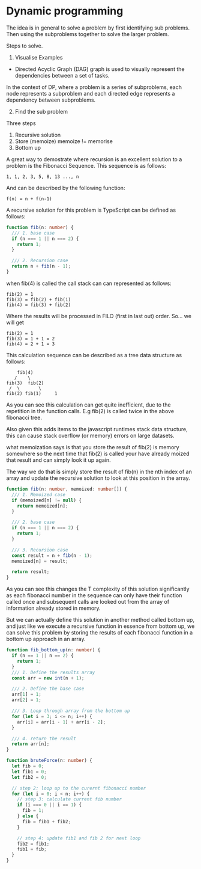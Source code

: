 # Dynamic programming

The idea is in general to solve a problem by first identifying sub problems. Then using the subproblems together to solve the larger problem.

Steps to solve.

1. Visualise Examples

- Directed Acyclic Graph (DAG) graph is used to visually represent the dependencies between a set of tasks.

In the context of DP, where a problem is a series of subproblems, each node represents a subproblem and each directed edge represents a dependency between subproblems.

2. Find the sub problem

Three steps

1. Recursive solution
2. Store (memoize) memoize != memorise
3. Bottom up

A great way to demostrate where recursion is an excellent solution to a problem is the Fibonacci Sequence. This sequence is as follows:

```
1, 1, 2, 3, 5, 8, 13 ..., n
```

And can be described by the following function:

```
f(n) = n + f(n-1)
```

A recursive solution for this problem is TypeScript can be defined as follows:

```ts
function fib(n: number) {
  /// 1. base case
  if (n === 1 || n === 2) {
    return 1;
  }

  /// 2. Recursion case
  return n + fib(n - 1);
}
```

when fib(4) is called the call stack can can represented as follows:

```
fib(2) = 1
fib(3) = fib(2) + fib(1)
fib(4) = fib(3) + fib(2)
```

Where the results will be processed in FILO (first in last out) order. So... we will get

```
fib(2) = 1
fib(3) = 1 + 1 = 2
fib(4) = 2 + 1 = 3
```

This calculation sequence can be described as a tree data structure as follows:

```
    fib(4)
   /    \
fib(3)  fib(2)
 /  \       \
fib(2) fib(1)     1
```

As you can see this calculation can get quite inefficient, due to the repetition in the function calls. E.g fib(2) is called twice in the above fibonacci tree.

Also given this adds items to the javascript runtimes stack data structure, this can cause stack overflow (or memory) errors on large datasets.

what memoization says is that you store the result of fib(2) is memory somewhere so the next time that fib(2) is called your have already moized that result and can simply look it up again.

The way we do that is simply store the result of fib(n) in the nth index of an array and update the recursive solution to look at this position in the array.

```ts
function fib(n: number, memoized: number[]) {
  /// 1. Memoized case
  if (memoized[n] != null) {
    return memoized[n];
  }

  /// 2. base case
  if (n === 1 || n === 2) {
    return 1;
  }

  /// 3. Recursion case
  const result = n + fib(n - 1);
  memoized[n] = result;

  return result;
}
```

As you can see this changes the T complexity of this solution significantly as each fibonacci number in the sequence can only have their function called once and subsequent calls are looked out from the array of information already stored in memory.

But we can actually define this solution in another method called bottom up, and just like we execute a recursive function in essence from bottom up, we can solve this problem by storing the results of each fibonacci function in a bottom up approach in an array.

```ts
function fib_bottom_up(n: number) {
  if (n == 1 || n == 2) {
    return 1;
  }
  /// 1. Define the results array
  const arr = new int(n + 1);

  /// 2. Define the base case
  arr[1] = 1;
  arr[2] = 1;

  /// 3. Loop through array from the bottom up
  for (let i = 3; i <= n; i++) {
    arr[i] = arr[i - 1] + arr[i - 2];
  }

  /// 4. return the result
  return arr[n];
}
```

```ts
function bruteForce(n: number) {
  let fib = 0;
  let fib1 = 0;
  let fib2 = 0;

  // step 2: loop up to the curernt fibonacci number
  for (let i = 0; i < n; i++) {
    // step 3: calculate current fib number
    if (i === 0 || i == 1) {
      fib = 1;
    } else {
      fib = fib1 + fib2;
    }

    // step 4: update fib1 and fib 2 for next loop
    fib2 = fib1;
    fib1 = fib;
  }
}
```
